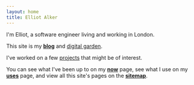 ```yaml
---
layout: home
title: Elliot Alker
---
```


I'm Elliot, a software engineer living and working in London. 

This site is my **[blog](/blog)** and [digital garden](https://maggieappleton.com/garden-history). 

I've worked on a few [projects](/projects) that might be of interest. 

You can see what I've been up to on my **[now](now)** page, see what I use on my **[uses](uses)** page, and view all this site's pages on the **[sitemap](sitemap)**. 